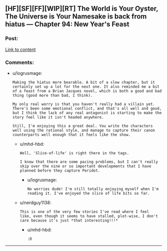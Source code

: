 ## [HF][SF][FF][WIP][RT] The World is Your Oyster, The Universe is Your Namesake is back from hiatus — Chapter 94: New Year's Feast

### Post:

[Link to content](http://archiveofourown.org/works/3808279/chapters/14215117)

### Comments:

- u/logrusmage:
  ```
  Making the hiatus more bearable. A bit of a slow chapter, but it certainly set up a lot for the next one. It also reminded me a bit of a feast from a Brian Jacques novel, which is both a good and bad thing (good more than bad, I think). 

  My only real worry is that you haven't really had a villain yet. There's been some emotional conflict, and that's all well and good, but I think the lack of any real antagonist is starting to make the story feel like it isn't headed anywhere. 

  Still, I'm enjoying this a great deal. You write the characters well using the rational style, and manage to capture their canon counterparts well enough that it feels like the show.
  ```

  - u/mhd-hbd:
    ```
    Well, 'Slice-of-life' is right there in the tags.

    I know that there are some pacing problems, but I can't really skip over the nine or so important developments that I have planned before they capture Peridot.
    ```

    - u/logrusmage:
      ```
      No worries dude! I'm still totally enjoying myself when I'm reading it. I've enjoyed the slice of life bits so far.
      ```

  - u/nerdguy1138:
    ```
    This is one of the very few stories I've read where I feel like, even though it seems to have stalled, plot-wise, I don't care because it's just *that interesting!!!*
    ```

    - u/mhd-hbd:
      ```
      :D
      ```

---

